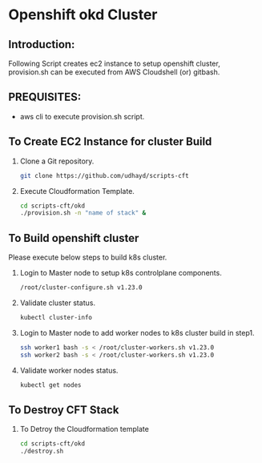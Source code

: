 # Openshift okd Cluster 

## Introduction:
Following Script creates ec2 instance to setup openshift cluster, provision.sh can be executed from AWS Cloudshell (or) gitbash.

## PREQUISITES: 
- aws cli to execute provision.sh script.

## To Create EC2 Instance for cluster Build
1. Clone a Git repository.
   ```sh
   git clone https://github.com/udhayd/scripts-cft
   ```
2. Execute Cloudformation Template.
   ```sh
   cd scripts-cft/okd
   ./provision.sh -n "name of stack" &
   ```

## To Build openshift cluster
Please execute below steps to build k8s cluster. 

1. Login to Master node to setup k8s controlplane components.
   ```sh
   /root/cluster-configure.sh v1.23.0
   ```
2. Validate cluster status.
   ```sh
   kubectl cluster-info
   ```
3. Login to Master node to add worker nodes to k8s cluster build in step1.
   ```sh
   ssh worker1 bash -s < /root/cluster-workers.sh v1.23.0 
   ssh worker2 bash -s < /root/cluster-workers.sh v1.23.0 
   ```
4. Validate worker nodes status.
   ```sh
   kubectl get nodes
   ```

## To Destroy CFT Stack 

1. To Detroy the Cloudformation template
   ```sh
   cd scripts-cft/okd
   ./destroy.sh
   ```
